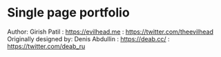 # Single page portfolio

Author: Girish Patil : https://evilhead.me : https://twitter.com/theevilhead
Originally designed by: Denis Abdullin : https://deab.cc/ : https://twitter.com/deab_ru